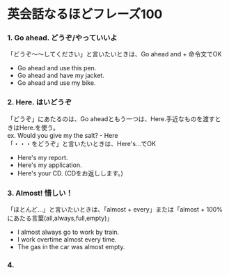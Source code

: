 # 英会話なるほどフレーズ100

### 1. Go ahead. どうぞ/やっていいよ  
「どうぞ〜〜してください」と言いたいときは、Go ahead and + 命令文でOK  
- Go ahead and use this pen.
- Go ahead and have my jacket.
- Go ahead and use my bike.  
  
### 2. Here. はいどうぞ
「どうぞ」にあたるのは、Go aheadともう一つは、Here.手近なものを渡すときはHere.を使う。  
ex. Would you give my the salt? - Here  
「・・・をどうぞ」と言いたいときは、Here's...でOK
- Here's my report.
- Here's my application.
- Here's your CD. (CDをお返しします。)

### 3. Almost! 惜しい！
「ほとんど...」と言いたいときは、「almost + every」または「almost + 100%にあたる言葉(all,always,full,empty)」
- I almost always go to work by train.
- I work overtime almost every time.
- The gas in the car was almost empty.

### 4. 



